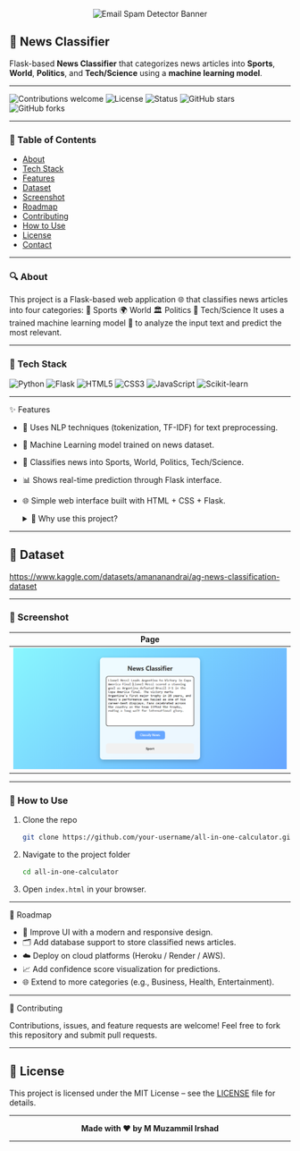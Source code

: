 <p align="center">
  <img src="https://raw.githubusercontent.com/Muzammil-ML-Projects/Email-Spam-Detector/main/images/banner.png" alt="Email Spam Detector Banner" width="600"/>
</p>

## 📰 News Classifier

Flask-based **News Classifier** that categorizes news articles into **Sports**, **World**, **Politics**, and **Tech/Science** using a **machine learning model**.

---

![Contributions welcome](https://img.shields.io/badge/contributions-welcome-brightgreen?style=for-the-badge)
![License](https://img.shields.io/badge/license-MIT-blue?style=for-the-badge)
![Status](https://img.shields.io/badge/status-active-success?style=for-the-badge)
![GitHub stars](https://img.shields.io/github/stars/Muzammil-ML-Projects/News-Classifier?style=for-the-badge)
![GitHub forks](https://img.shields.io/github/forks/Muzammil-ML-Projects/News-Classifier?style=for-the-badge)

---

### 📑 Table of Contents
- [About](#-about)
- [Tech Stack](#-tech-stack)
- [Features](#-features)
- [Dataset](#-dataset)
- [Screenshot](#-screenshot)
- [Roadmap](#-roadmap)
- [Contributing](#-contributing)
- [How to Use](#-how-to-use)
- [License](#-license)
- [Contact](#-contact)

---

### 🔍 About

This project is a Flask-based web application 🌐 that classifies news articles into four categories:
🏅 Sports
🌍 World
🏛️ Politics
🔬 Tech/Science
It uses a trained machine learning model 🤖 to analyze the input text and predict the most relevant.

---

  ### 🚀 Tech Stack
![Python](https://img.shields.io/badge/Python-3776AB?style=for-the-badge&logo=python&logoColor=white)
![Flask](https://img.shields.io/badge/Flask-000000?style=for-the-badge&logo=flask)
![HTML5](https://img.shields.io/badge/HTML5-orange?style=for-the-badge&logo=html5)
![CSS3](https://img.shields.io/badge/CSS3-blue?style=for-the-badge&logo=css3)
![JavaScript](https://img.shields.io/badge/JavaScript-yellow?style=for-the-badge&logo=javascript)
![Scikit-learn](https://img.shields.io/badge/Scikit--learn-F7931E?style=for-the-badge&logo=scikit-learn&logoColor=white)

---

✨ Features

- 🧠 Uses NLP techniques (tokenization, TF-IDF) for text preprocessing.
- 🤖 Machine Learning model trained on news dataset.
- 🔎 Classifies news into Sports, World, Politics, Tech/Science.
- 📊 Shows real-time prediction through Flask interface.
- 🌐 Simple web interface built with HTML + CSS + Flask.

  <details>
  <summary>📌 Why use this project?</summary> This project is helpful for **students and beginners** who want to learn how to integrate **Flask + Machine Learning + NLP** for real-world applications. 
</details>

---

## 💾 Dataset

https://www.kaggle.com/datasets/amananandrai/ag-news-classification-dataset

---

### 📸 Screenshot
| Page |
|-----------|
| ![Screenshot](./images/ss.png)

---

### 📂 How to Use
1. Clone the repo
   ```bash
   git clone https://github.com/your-username/all-in-one-calculator.git
   ```
2. Navigate to the project folder
   ```bash
   cd all-in-one-calculator
   ```
3. Open `index.html` in your browser.

---

📍 Roadmap

- 🎨 Improve UI with a modern and responsive design.
- 🗂️ Add database support to store classified news articles.
- ☁️ Deploy on cloud platforms (Heroku / Render / AWS).
- 📈 Add confidence score visualization for predictions.
- 🌐 Extend to more categories (e.g., Business, Health, Entertainment).

---

🤝 Contributing

Contributions, issues, and feature requests are welcome!
Feel free to fork this repository and submit pull requests.

---

## 📄 License

This project is licensed under the MIT License – see the [LICENSE](LICENSE) file for details.

---

<p align="center"><b>Made with ❤️ by M Muzammil Irshad</b></p>

---

